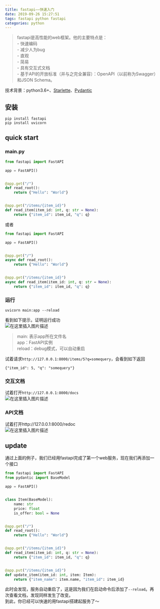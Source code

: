 ```yaml
---
title: fastapi——快速入门
date: 2019-09-26 15:27:51
tags: fastapi python fastapi
categories: python
---
```




> fastapi是高性能的web框架。他的主要特点是：  
> \- 快速编码  
> \- 减少人为bug  
> \- 直观  
> \- 简易  
> \- 具有交互式文档  
> \- 基于API的开放标准（并与之完全兼容）：OpenAPI（以前称为Swagger）和JSON Schema。

技术背景：python3.6+、[Starlette](https://www.starlette.io/)、[Pydantic](https://pydantic-docs.helpmanual.io/)

<!--more-->

## 安装

```
pip install fastapi
pip install uvicorn
```

## quick start

### main.py

```python
from fastapi import FastAPI

app = FastAPI()


@app.get("/")
def read_root():
    return {"Hello": "World"}


@app.get("/items/{item_id}")
def read_item(item_id: int, q: str = None):
    return {"item_id": item_id, "q": q}
```

或者

```python
from fastapi import FastAPI

app = FastAPI()


@app.get("/")
async def read_root():
    return {"Hello": "World"}


@app.get("/items/{item_id}")
async def read_item(item_id: int, q: str = None):
    return {"item_id": item_id, "q": q}
```

### 运行

```
uvicorn main:app --reload
```

看到如下提示，证明运行成功  
![在这里插入图片描述](https://img-blog.csdnimg.cn/20190926152850404.png)

> main: 表示app所在文件名  
> app：FastAPI实例  
> reload：debug模式，可以自动重启

试着请求`http://127.0.0.1:8000/items/5?q=somequery`，会看到如下返回

```
{"item_id": 5, "q": "somequery"}
```

### 交互文档

试着打开`http://127.0.0.1:8000/docs`  
![在这里插入图片描述](https://img-blog.csdnimg.cn/20190926153457923.png?x-oss-process=image/watermark,type_ZmFuZ3poZW5naGVpdGk,shadow_10,text_aHR0cHM6Ly9ibG9nLmNzZG4ubmV0L3dlaXhpbl80MDE1NjQ4Nw==,size_16,color_FFFFFF,t_70)

### API文档

试着打开http://127.0.0.1:8000/redoc  
![在这里插入图片描述](https://img-blog.csdnimg.cn/20190926153624102.png?x-oss-process=image/watermark,type_ZmFuZ3poZW5naGVpdGk,shadow_10,text_aHR0cHM6Ly9ibG9nLmNzZG4ubmV0L3dlaXhpbl80MDE1NjQ4Nw==,size_16,color_FFFFFF,t_70)

## update

通过上面的例子，我们已经用fastapi完成了第一个web服务，现在我们再添加一个接口

```python
from fastapi import FastAPI
from pydantic import BaseModel

app = FastAPI()


class Item(BaseModel):
    name: str
    price: float
    is_offer: bool = None


@app.get("/")
def read_root():
    return {"Hello": "World"}


@app.get("/items/{item_id}")
def read_item(item_id: int, q: str = None):
    return {"item_id": item_id, "q": q}


@app.put("/items/{item_id}")
def update_item(item_id: int, item: Item):
    return {"item_name": item.name, "item_id": item_id}
```

此时会发现，服务自动重启了，这是因为我们在启动命令后添加了`--reload`。再次查看文档，发现同样发生了改变。  
到此，你已经可以快速的用fastapi搭建起服务了～
